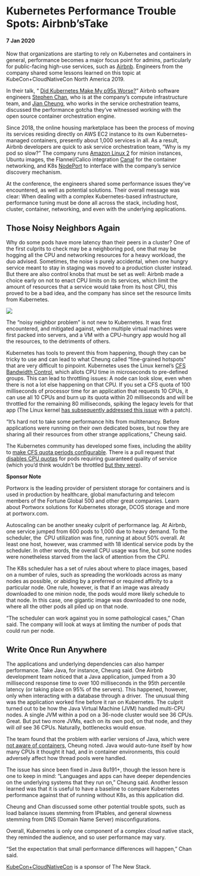 # Kubernetes Performance Trouble Spots: Airbnb’sTake

#### 7 Jan 2020

Now that organizations are starting to rely on Kubernetes and containers in general, performance becomes a major focus point for admins, particularly for public-facing high-use services, such as [Airbnb](https://www.airbnb.com/). Engineers from the company shared some lessons learned on this topic at KubeCon+CloudNativeCon North America 2019.

In their talk, “ [Did Kubernetes Make My p95s Worse?](https://www.youtube.com/watch?v=QXApVwRBeys&t=3s)” Airbnb software engineers [Stephen Chan](https://www.linkedin.com/in/stephenyehengchan/), who is at the company’s compute infrastructure team, and [Jian Cheung](https://www.linkedin.com/in/jian-cheung/), who works in the service orchestration teams, discussed the performance gotcha they’ve witnessed working with the open source container orchestration engine.

Since 2018, the online housing marketplace has been the process of moving its services residing directly on AWS EC2 instance to its own Kubernetes-managed containers, presently about 1,000 services in all. As a result, Airbnb developers are quick to ask service orchestration team, “Why is my pod so slow?” The company runs [Amazon Linux 2](https://aws.amazon.com/amazon-linux-2/) for minion instances, Ubuntu images, the Flannel/Calico integration [Canal](https://github.com/projectcalico/canal) for the container networking, and K8s [NodePort](https://kubernetes.io/docs/concepts/services-networking/service/) to interface with the company’s service discovery mechanism.

At the conference, the engineers shared some performance issues they’ve encountered, as well as potential solutions. Their overall message was clear: When dealing with a complex Kubernetes-based infrastructure, performance tuning must be done all across the stack, including host, cluster, container, networking, and even with the underlying applications.

## Those Noisy Neighbors Again

Why do some pods have more latency than their peers in a cluster? One of the first culprits to check may be a neighboring pod, one that may be hogging all the CPU and networking resources for a heavy workload, the duo advised. Sometimes, the noise is purely accidental, when one hungry service meant to stay in staging was moved to a production cluster instead. But there are also control knobs that must be set as well: Airbnb made a choice early on not to enact CPU limits on its services, which limit the amount of resources that a service would take from its host CPU, this proved to be a bad idea, and the company has since set the resource limits from Kubernetes.

[![](https://cdn.thenewstack.io/media/2019/11/6809bec7-airbnb-noisu_neighbors.jpg)](https://static.sched.com/hosted_files/kccncna19/e1/%5Bkubecon%202019%5D%20Did%20Kubernetes%20make%20my%20p95s%20worse.pdf)

The “noisy neighbor problem” is not new to Kubernetes. It was first encountered, and mitigated against, when multiple virtual machines were first packed into servers, and a VM with a CPU-hungry app would hog all the resources, to the detriments of others.

Kubernetes has tools to prevent this from happening, though they can be tricky to use and can lead to what Cheung called “fine-grained hotspots” that are very difficult to pinpoint. Kubernetes uses the Linux kernel’s [CFS Bandwidth Control](https://www.kernel.org/doc/Documentation/scheduler/sched-bwc.txt), which allots CPU time in microseconds to pre-defined groups. This can lead to throttling issues: A node can look slow, even when there is not a lot else happening on that CPU. If you set a CFS quota of 100 milliseconds of processor time for an application that requests 10 CPUs, it can use all 10 CPUs and burn up its quota within 20 milliseconds and will be throttled for the remaining 80 milliseconds, spiking the legacy levels for that app (The Linux kernel [has subsequently addressed this issue](https://www.kernel.org/doc/Documentation/scheduler/sched-bwc.txt) with a patch).

“It’s hard not to take some performance hits from multitenancy. Before applications were running on their own dedicated boxes, but now they are sharing all their resources from other strange applications,” Cheung said.

The Kubernetes community has developed some fixes, including the ability to [make CFS quota periods configurable](https://github.com/kubernetes/kubernetes/pull/63437). There is a pull request that [disables CPU quotas](https://github.com/kubernetes/kubernetes/pull/75682) for pods requiring guaranteed quality of service (which you’d think wouldn’t be throttled [but they were](https://github.com/kubernetes/kubernetes/issues/70585)).

**Sponsor Note**

Portworx is the leading provider of persistent storage for containers and is used in production by healthcare, global manufacturing and telecom members of the Fortune Global 500 and other great companies. Learn about Portworx solutions for Kubernetes storage, DCOS storage and more at portworx.com.

Autoscaling can be another sneaky culprit of performance lag. At Airbnb, one service jumped from 600 pods to 1,000 due to heavy demand. To the scheduler, the  CPU utilization was fine, running at about 50% overall. At least one host, however, was crammed with 18 identical service pods by the scheduler. In other words, the overall CPU usage was fine, but some nodes were nonetheless starved from the lack of attention from the CPU.

The K8s scheduler has a set of rules about where to place images, based on a number of rules, such as spreading the workloads across as many nodes as possible, or abiding by a preferred or required affinity to a particular node. One rule, however, is that if an image was already downloaded to one minion node, the pods would more likely schedule to that node. In this case, one gigantic image was downloaded to one node, where all the other pods all piled up on that node.

“The scheduler can work against you in some pathological cases,” Chan said. The company will look at ways at limiting the number of pods that could run per node.

## Write Once Run Anywhere

The applications and underlying dependencies can also hamper performance. Take Java, for instance, Cheung said. One Airbnb development team noticed that a Java application, jumped from a 30 millisecond response time to over 100 milliseconds in the 95th percentile latency (or taking place on 95% of the servers). This happened, however, only when interacting with a database through a driver.  The unusual thing was the application worked fine before it ran on Kubernetes. The culprit turned out to be how the Java Virtual Machine (JVM) handled multi-CPU nodes. A single JVM within a pod on a 36-node cluster would see 36 CPUs. Great. But put two more JVMs, each on its own pod, on that node, and they will _all_ see 36 CPUs. Naturally, bottlenecks would ensue.

The team found that the problem with earlier versions of Java, which were [not aware of containers](https://bugs.openjdk.java.net/browse/JDK-8146115), Cheung noted. Java would auto-tune itself by how many CPUs it thought it had, and in container environments, this could adversely affect how thread pools were handled.

The issue has since been fixed in Java 8u191+, though the lesson here is one to keep in mind: “Languages and apps can have deeper dependencies on the underlying systems that they run on,” Cheung said. Another lesson learned was that it is useful to have a baseline to compare Kubernetes performance against that of running without K8s, as this application did.

Cheung and Chan discussed some other potential trouble spots, such as load balance issues stemming from IPtables, and general slowness stemming from DNS (Domain Name Server) misconfigurations.

Overall, Kubernetes is only one component of a complex cloud native stack, they reminded the audience, and so user performance may vary.

“Set the expectation that small performance differences will happen,” Chan said.

[KubeCon+CloudNativeCon](https://www.cncf.io/kubecon-cloudnativecon-events/) is a sponsor of The New Stack.
